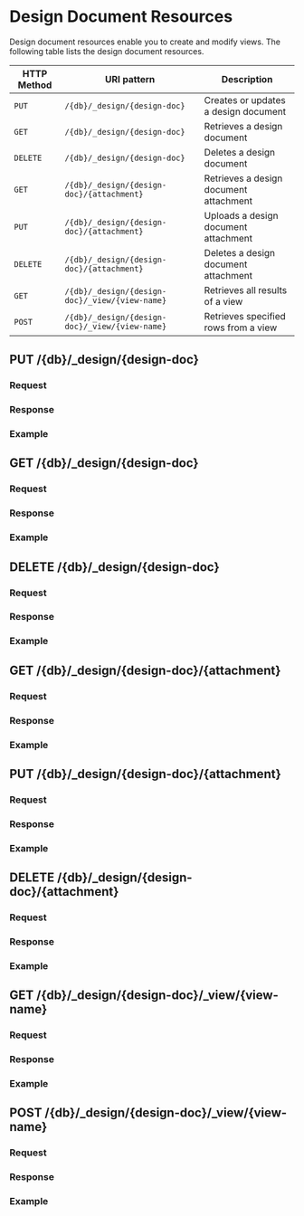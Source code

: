 # Design Document Resources

Design document resources enable you to create and modify views. The following table lists the design document resources.


|HTTP Method | URI pattern | Description  |
| ------	| ------	| ------	|  
| `PUT` | `/{db}/_design/{design-doc}`|Creates or updates a design document
| `GET` | `/{db}/_design/{design-doc}`| Retrieves a design document
| `DELETE` | `/{db}/_design/{design-doc}`|Deletes a design document
| `GET` | `/{db}/_design/{design-doc}/{attachment}`| Retrieves a design document attachment |
| `PUT` | `/{db}/_design/{design-doc}/{attachment}`|Uploads a design document attachment  
| `DELETE` | `/{db}/_design/{design-doc}/{attachment}`|Deletes a design document attachment
| `GET` | `/{db}/_design/{design-doc}/_view/{view-name}`| Retrieves all results of a view |
| `POST` | `/{db}/_design/{design-doc}/_view/{view-name}`| Retrieves specified rows from a view |




## PUT /{db}/_design/{design-doc}

### Request
### Response
### Example

## GET /{db}/_design/{design-doc}
### Request
### Response
### Example

## DELETE /{db}/_design/{design-doc}


### Request
### Response
### Example


## GET /{db}/_design/{design-doc}/{attachment}


### Request
### Response
### Example


## PUT /{db}/_design/{design-doc}/{attachment}


### Request
### Response
### Example



## DELETE /{db}/_design/{design-doc}/{attachment}

### Request
### Response
### Example



## GET /{db}/_design/{design-doc}/_view/{view-name}

### Request
### Response
### Example


## POST /{db}/_design/{design-doc}/_view/{view-name}


### Request
### Response
### Example


